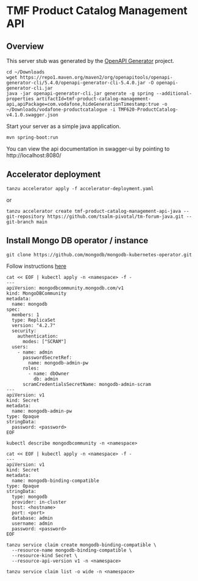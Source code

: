 # TMF Product Catalog Management API

## Overview
This server stub was generated by the [OpenAPI Generator](https://openapi-generator.tech) project.
```
cd ~/Downloads
wget https://repo1.maven.org/maven2/org/openapitools/openapi-generator-cli/5.4.0/openapi-generator-cli-5.4.0.jar -O openapi-generator-cli.jar
java -jar openapi-generator-cli.jar generate -g spring --additional-properties artifactId=tmf-product-catalog-management-api,apiPackage=com.vodafone,hideGenerationTimestamp:true -o ~/Downloads/vodafone-productcatalogue -i TMF620-ProductCatalog-v4.1.0.swagger.json
```

Start your server as a simple java application.
```
mvn spring-boot:run
```

You can view the api documentation in swagger-ui by pointing to
http://localhost:8080/

## Accelerator deployment
```
tanzu accelerator apply -f accelerator-deployment.yaml
```
or
```
tanzu accelerator create tmf-product-catalog-management-api-java --git-repository https://github.com/tsalm-pivotal/tm-forum-java.git --git-branch main
```

## Install Mongo DB operator / instance
```
git clone https://github.com/mongodb/mongodb-kubernetes-operator.git
```
Follow instructions [here](https://github.com/mongodb/mongodb-kubernetes-operator/blob/master/docs/install-upgrade.md#operator-in-different-namespace-than-resources)

```
cat << EOF | kubectl apply -n <namespace> -f -
---
apiVersion: mongodbcommunity.mongodb.com/v1
kind: MongoDBCommunity
metadata:
  name: mongodb
spec:
  members: 1
  type: ReplicaSet
  version: "4.2.7"
  security:
    authentication:
      modes: ["SCRAM"]
  users:
    - name: admin
      passwordSecretRef:
        name: mongodb-admin-pw
      roles:
        - name: dbOwner
          db: admin
      scramCredentialsSecretName: mongodb-admin-scram
---
apiVersion: v1
kind: Secret
metadata:
  name: mongodb-admin-pw
type: Opaque
stringData:
  password: <password>
EOF
```

```
kubectl describe mongodbcommunity -n <namespace>
```

```
cat << EOF | kubectl apply -n <namespace> -f -
---
apiVersion: v1
kind: Secret
metadata:
  name: mongodb-binding-compatible
type: Opaque
stringData:
  type: mongodb
  provider: in-cluster
  host: <hostname>
  port: <port>
  database: admin
  username: admin
  password: <password>
EOF
```

```
tanzu service claim create mongodb-binding-compatible \
  --resource-name mongodb-binding-compatible \
  --resource-kind Secret \
  --resource-api-version v1 -n <namespace>
```

```
tanzu service claim list -o wide -n <namespace>
```